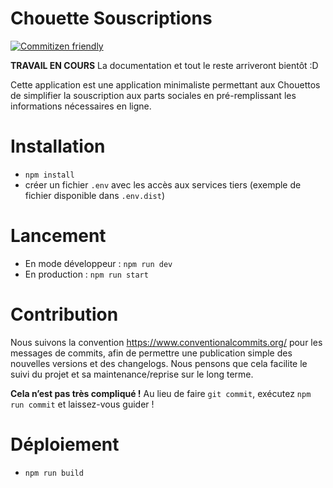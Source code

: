 # Chouette Souscriptions

[![Commitizen friendly](https://img.shields.io/badge/commitizen-friendly-brightgreen.svg)](http://commitizen.github.io/cz-cli/)

**TRAVAIL EN COURS** La documentation et tout le reste arriveront bientôt :D

Cette application est une application minimaliste permettant aux Chouettos de
simplifier la souscription aux parts sociales en pré-remplissant les
informations nécessaires en ligne.

# Installation

- `npm install`
- créer un fichier `.env` avec les accès aux services tiers (exemple de fichier
  disponible dans `.env.dist`)

# Lancement

- En mode développeur : `npm run dev`
- En production : `npm run start`

# Contribution

Nous suivons la convention https://www.conventionalcommits.org/ pour les
messages de commits, afin de permettre une publication simple des nouvelles
versions et des changelogs. Nous pensons que cela facilite le suivi du projet et
sa maintenance/reprise sur le long terme.

**Cela n’est pas très compliqué !** Au lieu de faire `git commit`, exécutez
`npm run commit` et laissez-vous guider !

# Déploiement

- `npm run build`
